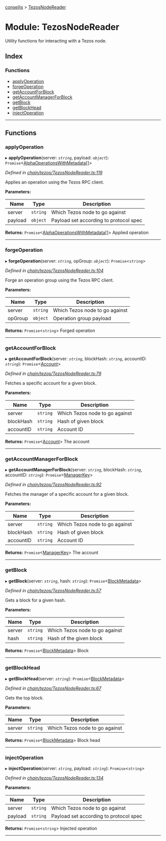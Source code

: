 [conseiljs](../README.md) > [TezosNodeReader](../modules/tezosnodereader.md)

# Module: TezosNodeReader

Utility functions for interacting with a Tezos node.

## Index

### Functions

* [applyOperation](tezosnodereader.md#applyoperation)
* [forgeOperation](tezosnodereader.md#forgeoperation)
* [getAccountForBlock](tezosnodereader.md#getaccountforblock)
* [getAccountManagerForBlock](tezosnodereader.md#getaccountmanagerforblock)
* [getBlock](tezosnodereader.md#getblock)
* [getBlockHead](tezosnodereader.md#getblockhead)
* [injectOperation](tezosnodereader.md#injectoperation)

---

## Functions

<a id="applyoperation"></a>

###  applyOperation

▸ **applyOperation**(server: *`string`*, payload: *`object`*): `Promise`<[AlphaOperationsWithMetadata](../interfaces/alphaoperationswithmetadata.md)[]>

*Defined in [chain/tezos/TezosNodeReader.ts:119](https://github.com/Cryptonomic/ConseilJS/blob/6ee1a2c/src/chain/tezos/TezosNodeReader.ts#L119)*

Applies an operation using the Tezos RPC client.

**Parameters:**

| Name | Type | Description |
| ------ | ------ | ------ |
| server | `string` |  Which Tezos node to go against |
| payload | `object` |  Payload set according to protocol spec |

**Returns:** `Promise`<[AlphaOperationsWithMetadata](../interfaces/alphaoperationswithmetadata.md)[]>
Applied operation

___
<a id="forgeoperation"></a>

###  forgeOperation

▸ **forgeOperation**(server: *`string`*, opGroup: *`object`*): `Promise`<`string`>

*Defined in [chain/tezos/TezosNodeReader.ts:104](https://github.com/Cryptonomic/ConseilJS/blob/6ee1a2c/src/chain/tezos/TezosNodeReader.ts#L104)*

Forge an operation group using the Tezos RPC client.

**Parameters:**

| Name | Type | Description |
| ------ | ------ | ------ |
| server | `string` |  Which Tezos node to go against |
| opGroup | `object` |  Operation group payload |

**Returns:** `Promise`<`string`>
Forged operation

___
<a id="getaccountforblock"></a>

###  getAccountForBlock

▸ **getAccountForBlock**(server: *`string`*, blockHash: *`string`*, accountID: *`string`*): `Promise`<[Account](../interfaces/account.md)>

*Defined in [chain/tezos/TezosNodeReader.ts:79](https://github.com/Cryptonomic/ConseilJS/blob/6ee1a2c/src/chain/tezos/TezosNodeReader.ts#L79)*

Fetches a specific account for a given block.

**Parameters:**

| Name | Type | Description |
| ------ | ------ | ------ |
| server | `string` |  Which Tezos node to go against |
| blockHash | `string` |  Hash of given block |
| accountID | `string` |  Account ID |

**Returns:** `Promise`<[Account](../interfaces/account.md)>
The account

___
<a id="getaccountmanagerforblock"></a>

###  getAccountManagerForBlock

▸ **getAccountManagerForBlock**(server: *`string`*, blockHash: *`string`*, accountID: *`string`*): `Promise`<[ManagerKey](../interfaces/managerkey.md)>

*Defined in [chain/tezos/TezosNodeReader.ts:92](https://github.com/Cryptonomic/ConseilJS/blob/6ee1a2c/src/chain/tezos/TezosNodeReader.ts#L92)*

Fetches the manager of a specific account for a given block.

**Parameters:**

| Name | Type | Description |
| ------ | ------ | ------ |
| server | `string` |  Which Tezos node to go against |
| blockHash | `string` |  Hash of given block |
| accountID | `string` |  Account ID |

**Returns:** `Promise`<[ManagerKey](../interfaces/managerkey.md)>
The account

___
<a id="getblock"></a>

###  getBlock

▸ **getBlock**(server: *`string`*, hash: *`string`*): `Promise`<[BlockMetadata](../interfaces/blockmetadata.md)>

*Defined in [chain/tezos/TezosNodeReader.ts:57](https://github.com/Cryptonomic/ConseilJS/blob/6ee1a2c/src/chain/tezos/TezosNodeReader.ts#L57)*

Gets a block for a given hash.

**Parameters:**

| Name | Type | Description |
| ------ | ------ | ------ |
| server | `string` |  Which Tezos node to go against |
| hash | `string` |  Hash of the given block |

**Returns:** `Promise`<[BlockMetadata](../interfaces/blockmetadata.md)>
Block

___
<a id="getblockhead"></a>

###  getBlockHead

▸ **getBlockHead**(server: *`string`*): `Promise`<[BlockMetadata](../interfaces/blockmetadata.md)>

*Defined in [chain/tezos/TezosNodeReader.ts:67](https://github.com/Cryptonomic/ConseilJS/blob/6ee1a2c/src/chain/tezos/TezosNodeReader.ts#L67)*

Gets the top block.

**Parameters:**

| Name | Type | Description |
| ------ | ------ | ------ |
| server | `string` |  Which Tezos node to go against |

**Returns:** `Promise`<[BlockMetadata](../interfaces/blockmetadata.md)>
Block head

___
<a id="injectoperation"></a>

###  injectOperation

▸ **injectOperation**(server: *`string`*, payload: *`string`*): `Promise`<`string`>

*Defined in [chain/tezos/TezosNodeReader.ts:134](https://github.com/Cryptonomic/ConseilJS/blob/6ee1a2c/src/chain/tezos/TezosNodeReader.ts#L134)*

**Parameters:**

| Name | Type | Description |
| ------ | ------ | ------ |
| server | `string` |  Which Tezos node to go against |
| payload | `string` |  Payload set according to protocol spec |

**Returns:** `Promise`<`string`>
Injected operation

___

